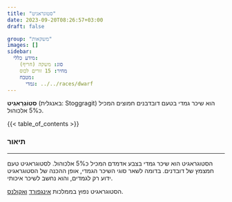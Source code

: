 ```yaml
---
title: "סטוגראגיט"
date: 2023-09-20T08:26:57+03:00
draft: false

group: "משקאות"
images: []
sidebar:
  מידע כללי:
    סוג: משקה (חריף)
    מחיר: 15 זורים לכוס
    מטבח:
      גמדי: ../../races/dwarf
---
```


**סטוֹגְרַאגִיט** (באנגלית: Stoggragit) הוא שיכר גמדי בטעם דובדבנים חמוצים המכיל כ5% אלכוהול.

<!--more-->

{{< table_of_contents >}}

### תיאור

---

הסטוגראגיט הוא שיכר גמדי בצבע אדמדם המכיל כ5% אלכוהול. לסטוגראגיט טעם חמצמץ של דובדנים. בדומה לשאר סוגי השיכר הגמדי, אופן ההכנה של הסטוגראגיט ידוע רק לגמדים, והוא נחשב לשיכר איכותי.

הסטוגראגיט נפוץ בממלכות [אינגפורד](../../kingdoms/ingford) [ואקולנס](../../kingdoms/akolance).
